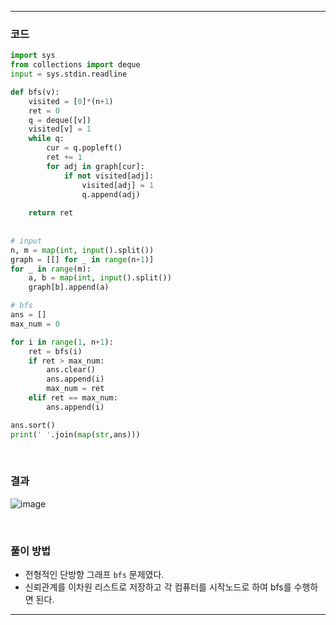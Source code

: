 ___
### 코드
```python
import sys
from collections import deque
input = sys.stdin.readline

def bfs(v):
    visited = [0]*(n+1)
    ret = 0
    q = deque([v])
    visited[v] = 1
    while q:
        cur = q.popleft()
        ret += 1
        for adj in graph[cur]:
            if not visited[adj]:
                visited[adj] = 1
                q.append(adj)
                
    return ret
                
        
# input 
n, m = map(int, input().split())
graph = [[] for _ in range(n+1)]
for _ in range(m):
    a, b = map(int, input().split())
    graph[b].append(a)

# bfs
ans = []
max_num = 0

for i in range(1, n+1):
    ret = bfs(i)
    if ret > max_num:
        ans.clear()
        ans.append(i)
        max_num = ret
    elif ret == max_num:
        ans.append(i)

ans.sort()
print(' '.join(map(str,ans)))
```
<br>

### 결과
![image](https://user-images.githubusercontent.com/50696567/202944279-030851f7-afa1-44ad-baac-b0c25771547a.png)

<br>

### 풀이 방법
- 전형적인 단방향 그래프 `bfs` 문제였다.
- 신뢰관계를 이차원 리스트로 저장하고 각 컴퓨터를 시작노드로 하여 bfs를 수행하면 된다.
___
